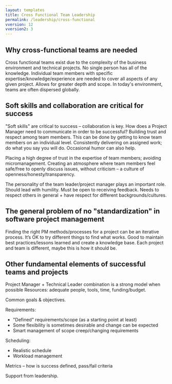 ```yaml
---
layout: templates
title: Cross Functional Team Leadership 
permalink: /leadership/cross-functional
vversion: 12
vversion2: 3
---
```


##	Why cross-functional teams are needed

Cross functional teams exist due to the complexity of the business environment and technical projects. No single person has all of the knowledge. Individual team members with specific expertise/knowledge/experience are needed to cover all aspects of any given project. Allows for greater depth and scope. In today's environment, teams are often dispersed globally.

## Soft skills and collaboration are critical for success

"Soft skills" are critical to success – collaboration is key. How does a Project Manager need to communicate in order to be successful? Building trust and respect among team members. This can be done by getting to know team members on an individual level. Consistently delivering on assigned work; do what you say you will do. Occasional humor can also help.

Placing a high degree of trust in the expertise of team members; avoiding micromanagement. Creating an atmosphere where team members feel safe/free to openly discuss issues, without criticism – a culture of openness/honesty/transparency.

The personality of the team leader/project manager plays an important role. Should lead with humility. Must be open to receiving feedback. Needs to respect others in general + have respect for different backgrounds/cultures.

##	The general problem of no "standardization" in software project management

Finding the right PM methods/processes for a project can be an iterative process. It’s OK to try different things to find what works. Good to maintain best practices/lessons learned and create a knowledge base. Each project and team is different, maybe this is how it should be.

## Other fundamental elements of successful teams and projects

Project Manager + Technical Leader combination is a strong model when possible Resources: adequate people, tools, time, funding/budget.

Common goals & objectives. 

Requirements:

* "Defined" requirements/scope (as a starting point at least)
* Some flexibility is sometimes desirable and change can be expected
* Smart management of scope creep/changing requirements

Scheduling:

* Realistic schedule
* Workload management

Metrics – how is success defined, pass/fail criteria

Support from leadership.

